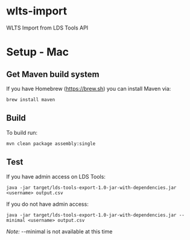 # wlts-import
WLTS Import from LDS Tools API

# Setup - Mac

## Get Maven build system

If you have Homebrew (https://brew.sh) you can install Maven via:

`brew install maven`

## Build

To build run:

`mvn clean package assembly:single`

## Test

If you have admin access on LDS Tools:

`java -jar target/lds-tools-export-1.0-jar-with-dependencies.jar <username> output.csv`

If you do not have admin access:

`java -jar target/lds-tools-export-1.0-jar-with-dependencies.jar --minimal <username> output.csv`

*Note:* --minimal is not available at this time